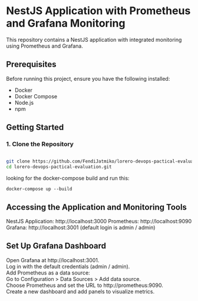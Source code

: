 # NestJS Application with Prometheus and Grafana Monitoring

This repository contains a NestJS application with integrated monitoring using Prometheus and Grafana.

## Prerequisites

Before running this project, ensure you have the following installed:

- Docker
- Docker Compose
- Node.js
- npm

## Getting Started

### 1. Clone the Repository

```sh

git clone https://github.com/FendiJatmiko/lorero-devops-pactical-evaluation.git
cd lorero-devops-pactical-evaluation.git
```
looking for the docker-compose build and run this: 

```
docker-compose up --build
```

## Accessing the Application and Monitoring Tools
   NestJS Application: http://localhost:3000
   Prometheus: http://localhost:9090
   Grafana: http://localhost:3001 (default login is admin / admin) 

## Set Up Grafana Dashboard 
   Open Grafana at http://localhost:3001.\
   Log in with the default credentials (admin / admin).\
   Add Prometheus as a data source:\
   Go to Configuration > Data Sources > Add data source.\
   Choose Prometheus and set the URL to http://prometheus:9090.\
   Create a new dashboard and add panels to visualize metrics.
